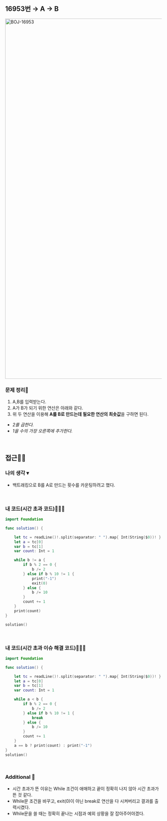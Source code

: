 ## 16953번 → A → B
<img width="1159" alt="BOJ-16953" src="https://user-images.githubusercontent.com/64394744/161993117-d0cc5d0e-09b6-42af-aea6-21b35378c994.png">


### 문제 정리📝
1. A,B를 입력받는다.
2. A가 B가 되기 위한 연산은 아래와 같다.
3. 위 두 연산을 이용해 **A를 B로 만드는데 필요한 연산의 최솟값**을 구하면 된다.
 - *2를 곱한다.*
 - *1을 수의 가장 오른쪽에 추가한다.*
</br>

## 접근🚶🏻
### 나의 생각 ▾
* 백트래킹으로 B를 A로 만드는 횟수를 카운팅하려고 했다.
</br>


### 내 코드(시간 초과 코드)👨🏻‍💻
```swift
import Foundation

func solution() {

    let tc = readLine()!.split(separator: " ").map{ Int(String($0))! }
    let a = tc[0]
    var b = tc[1]
    var count: Int = 1

    while b != a {
        if b % 2 == 0 {
            b /= 2
        } else if b % 10 != 1 {
            print("-1")
            exit(0)
        } else {
            b /= 10
        }
        count += 1
    }
    print(count)
}

solution()
```
</br>

### 내 코드(시간 초과 이슈 해결 코드)👨🏻‍💻
```swift
import Foundation

func solution() {

    let tc = readLine()!.split(separator: " ").map{ Int(String($0))! }
    let a = tc[0]
    var b = tc[1]
    var count: Int = 1

    while a < b {
        if b % 2 == 0 {
            b /= 2
        } else if b % 10 != 1 {
            break
        } else {
            b /= 10
        }
        count += 1
    }
    a == b ? print(count) : print("-1")
}
solution()
```
</br>


### Additional 📂

 - 시간 초과가 뜬 이유는 While 조건이 애매하고 끝이 정확히 나지 않아 시간 초과가 뜬 것 같다.
 - While문 조건을 바꾸고, exit(0)이 아닌 break로 연산을 다 시켜버리고 결과를 출력시켰다.
 - While문을 쓸 때는 정확히 끝나는 시점과 예외 상황을 잘 잡아주어야겠다.

